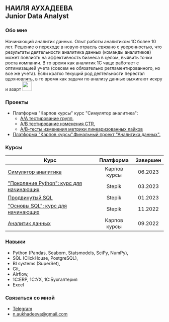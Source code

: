 **НАИЛЯ АУХАДЕЕВА**<br/>
Junior Data Analyst
---
### Обо мне<br/>
Начинающий аналитик данных. Опыт работы аналитиком 1С более 10 лет. Решение о переходе в новую отрасль связано с уверенностью, что результаты деятельности аналитика данных (команды аналитиков) может повлиять на эффективность бизнеса в целом, выявить точки роста компании. В то время как аналитик 1С чаще работает с оптимизацией учета (совсем не обязательно регламентированного, но все же учета). Если кратко текущий род деятельности перестал вдохновлять, в то время как задачи по анализу данных выжигают искру и азарт <img src="https://media.giphy.com/media/WUlplcMpOCEmTGBtBW/giphy.gif" width="30">   

### Проекты<br/>
- Платформа "Карпов курсы" курс "Симулятор аналитика":
    * [А/А тестирование групп](https://github.com/NailyaAukhadeeva/A-A-test),
    * [А/В тестирование изменения CTR](https://github.com/NailyaAukhadeeva/A-B-test-CTR),
    * [А/В-тесты изменения метрики линеаризованных лайков](https://github.com/NailyaAukhadeeva/A-B-test__)
- [Платформа "Карпов курсы".Финальный проект "Аналитика данных".](https://github.com/NailyaAukhadeeva/Course-Data-analyst-Final-project/tree/main)

### Курсы<br/>
| Курс                                                                              |     Платформа      | Завершен   | 
| ----------------------------------------------------------------------------------|:------------------:| :---------:| 
|[Симулятор аналитика](https://karpov.courses/simulator)                            |    Карпов курсы    |  06.2023   |
|["Поколение Python": курс для начинающих](https://stepik.org/course/58852/syllabus)|      Stepik        |  03.2023   |
|[Продвинутый SQL](https://stepik.org/course/55776/syllabus)                       |      Stepik        |  01.2023   |
|["Основы SQL": курс для начинающих](https://stepik.org/course/51562/syllabus)      |      Stepik        |  11.2022   |
|[Аналитик данных](https://karpov.courses/analytics)                                | Карпов курсы       |  09.2022   |

### Навыки<br/>
- Python (Pandas, Seaborn, Statsmodels, SciPy, NumPy),
- SQL (ClickHouse, PostgreSQL),
- BI systems (SuperSet),
- Git,
- Airflow,
- 1C:ERP, 1C:УХ, 1С:Бухгалтерия
- Excel

### Связаться со мной<br/> 
- <a href="https://telegram.me/Verba_Nailya">Telegram</a> 
-	<n.aukhadeeva@gmail.com>
																			                   
																																						
 


<img src="https://komarev.com/ghpvc/?username=NailyaAukhadeeva&style=flat-square&color=blue" alt=""/>

